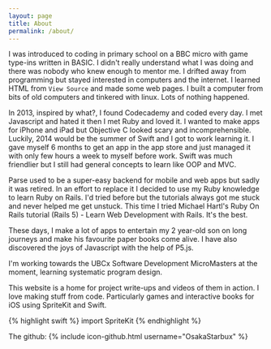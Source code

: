 ```yaml
---
layout: page
title: About
permalink: /about/
---
```


I was introduced to coding in primary school on a BBC micro with game type-ins written in BASIC. I didn't really understand what I was doing and there was nobody who knew enough to mentor me. I drifted away from programming but stayed interested in computers and the internet. I learned HTML from `View Source` and made some web pages. I built a computer from bits of old computers and tinkered with linux. Lots of nothing happened.

In 2013, inspired by what?, I found Codecademy and coded every day. I met Javascript and hated it then I met Ruby and loved it. I wanted to make apps for iPhone and iPad but Objective C looked scary and incomprehensible. Luckily, 2014 would be the summer of Swift and I got to work learning it. I gave myself 6 months to get an app in the app store and just managed it with only few hours a week to myself before work. Swift was much friendlier but I still had general concepts to learn like OOP and MVC.

Parse used to be a super-easy backend for mobile and web apps but sadly it was retired. In an effort to replace it I decided to use my Ruby knowledge to learn Ruby on Rails. I'd tried before but the tutorials always got me stuck and never helped me get unstuck. This time I tried Michael Hartl's Ruby On Rails tutorial (Rails 5) - Learn Web Development with Rails. It's the best.

These days, I make a lot of apps to entertain my 2 year-old son on long journeys and make his favourite paper books come alive. I have also discovered the joys of Javascript with the help of P5.js.

I'm working towards the UBCx Software Development MicroMasters at the moment, learning systematic program design.

This website is a home for project write-ups and videos of them in action. I love making stuff from code. Particularly games and interactive books for iOS using SpriteKit and Swift.

{% highlight swift %}
import SpriteKit
{% endhighlight %}    

The github:
{% include icon-github.html username="OsakaStarbux" %} 

